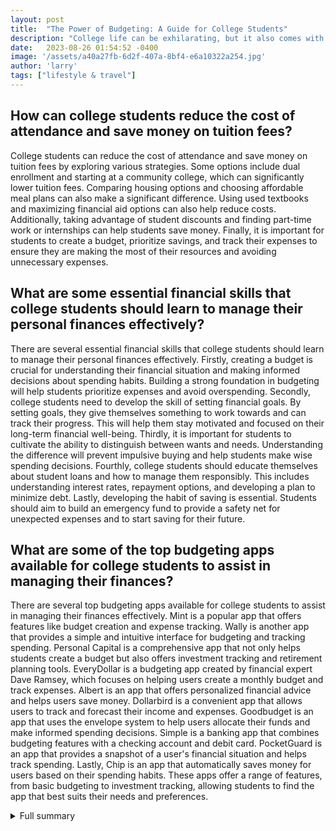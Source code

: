 ```yaml
---
layout: post
title:  "The Power of Budgeting: A Guide for College Students"
description: "College life can be exhilarating, but it also comes with financial challenges. With the right budgeting strategies, students can effectively manage their finances and avoid unnecessary debt."
date:   2023-08-26 01:54:52 -0400
image: '/assets/a40a27fb-6d2f-407a-8bf4-e6a10322a254.jpg'
author: 'larry'
tags: ["lifestyle & travel"]
---
```


## How can college students reduce the cost of attendance and save money on tuition fees?
College students can reduce the cost of attendance and save money on tuition fees by exploring various strategies. Some options include dual enrollment and starting at a community college, which can significantly lower tuition fees. Comparing housing options and choosing affordable meal plans can also make a significant difference. Using used textbooks and maximizing financial aid options can also help reduce costs. Additionally, taking advantage of student discounts and finding part-time work or internships can help students save money. Finally, it is important for students to create a budget, prioritize savings, and track their expenses to ensure they are making the most of their resources and avoiding unnecessary expenses.

## What are some essential financial skills that college students should learn to manage their personal finances effectively?
There are several essential financial skills that college students should learn to manage their personal finances effectively. Firstly, creating a budget is crucial for understanding their financial situation and making informed decisions about spending habits. Building a strong foundation in budgeting will help students prioritize expenses and avoid overspending. Secondly, college students need to develop the skill of setting financial goals. By setting goals, they give themselves something to work towards and can track their progress. This will help them stay motivated and focused on their long-term financial well-being. Thirdly, it is important for students to cultivate the ability to distinguish between wants and needs. Understanding the difference will prevent impulsive buying and help students make wise spending decisions. Fourthly, college students should educate themselves about student loans and how to manage them responsibly. This includes understanding interest rates, repayment options, and developing a plan to minimize debt. Lastly, developing the habit of saving is essential. Students should aim to build an emergency fund to provide a safety net for unexpected expenses and to start saving for their future.

## What are some of the top budgeting apps available for college students to assist in managing their finances?
There are several top budgeting apps available for college students to assist in managing their finances effectively. Mint is a popular app that offers features like budget creation and expense tracking. Wally is another app that provides a simple and intuitive interface for budgeting and tracking spending. Personal Capital is a comprehensive app that not only helps students create a budget but also offers investment tracking and retirement planning tools. EveryDollar is a budgeting app created by financial expert Dave Ramsey, which focuses on helping users create a monthly budget and track expenses. Albert is an app that offers personalized financial advice and helps users save money. Dollarbird is a convenient app that allows users to track and forecast their income and expenses. Goodbudget is an app that uses the envelope system to help users allocate their funds and make informed spending decisions. Simple is a banking app that combines budgeting features with a checking account and debit card. PocketGuard is an app that provides a snapshot of a user's financial situation and helps track spending. Lastly, Chip is an app that automatically saves money for users based on their spending habits. These apps offer a range of features, from basic budgeting to investment tracking, allowing students to find the app that best suits their needs and preferences.

<details>
  <summary>Full summary</summary>
College life can be an exciting and transformative experience, but it also comes with its fair share of financial challenges. From tuition fees to everyday living expenses, college students often find themselves struggling to make ends meet. However, with the right budgeting strategies and financial discipline, students can effectively manage their finances and avoid unnecessary debt.<br><br>The importance of creating a budget cannot be overstated. A well-structured budget helps college students make the most of their resources and ensures they have a clear understanding of their financial situation. To create a budget, the first step is to gather financial information. This includes identifying sources of income and listing all expenses, both fixed and variable.<br><br>Once the financial information is gathered, it is crucial to calculate income and assign amounts to each expense category. This step allows students to prioritize their expenses and make informed decisions about their spending habits. It is essential to review the budget regularly and make necessary adjustments if expenses exceed income.<br><br>Setting savings goals is another crucial aspect of budgeting. By allocating a portion of their income towards savings, college students can build financial security and prepare for future expenses. Additionally, using budgeting tools can streamline the budgeting process and help track income and expenses effectively.<br><br>One of the key challenges for college students is the cost of attendance. According to recent data, the average total cost of attendance for a first-year student living on campus has risen significantly. Public universities now cost over $25,000, while private schools exceed $54,000. This highlights the importance of prioritizing savings while obtaining an education.<br><br>To reduce college costs, students can consider various strategies. Dual enrollment and starting at a community college are excellent options to save money on tuition fees. Comparing housing options and choosing affordable meal plans can also make a significant difference. Additionally, opting for used textbooks and exploring all available financial aid options can help alleviate financial burdens.<br><br>When it comes to managing personal finances, college students often lack adequate preparation. Financial education is crucial to ensure students can navigate their finances responsibly. Parents recognize the need for personal finance knowledge but may not know how to teach it effectively. Creating a spending plan, setting financial goals, and distinguishing between wants and needs are essential skills that can help students avoid overspending.<br><br>Proper management of student loans is another critical aspect of financial education. Being responsible with loans and minimizing debt can significantly impact a student's long-term financial well-being. Additionally, building an emergency fund is highly recommended. Having a savings cushion for unexpected expenses provides students with a sense of control and confidence.<br><br>Fortunately, there are various budgeting apps available that can assist college students in managing their finances effectively. Mint, Wally, Personal Capital, EveryDollar, Albert, Dollarbird, Goodbudget, Simple, PocketGuard, and Chip are among the top budgeting apps for students. These apps offer features like budget creation, expense tracking, and spending reduction suggestions, making it easier for students to stay on track.<br><br>In conclusion, creating a budget is a valuable skill that can benefit college students immensely. By effectively managing their finances and avoiding unnecessary debt, students can focus on their education without financial stress. Through careful planning, regular review, and the use of budgeting tools, students can achieve financial discipline and set the foundation for a successful future. So, embrace the power of budgeting and turn your budget into a visually appealing spreadsheet!
</details>
